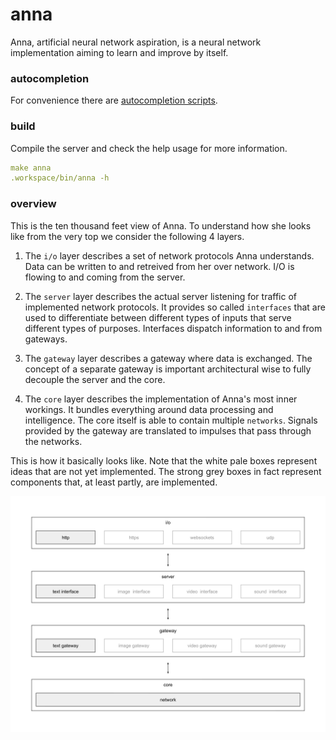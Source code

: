 # anna
Anna, artificial neural network aspiration, is a neural network implementation
aiming to learn and improve by itself.

### autocompletion
For convenience there are [autocompletion scripts](autocompletion.md).

### build
Compile the server and check the help usage for more information.

```yaml
make anna
.workspace/bin/anna -h
```

### overview
This is the ten thousand feet view of Anna. To understand how she looks like
from the very top we consider the following 4 layers.

1. The `i/o` layer describes a set of network protocols Anna understands. Data
   can be written to and retreived from her over network. I/O is flowing to and
   coming from the server.

2. The `server` layer describes the actual server listening for traffic of
   implemented network protocols. It provides so called `interfaces` that are
   used to differentiate between different types of inputs that serve different
   types of purposes. Interfaces dispatch information to and from gateways.

3. The `gateway` layer describes a gateway where data is exchanged. The concept
   of a separate gateway is important architectural wise to fully decouple the
   server and the core.

4. The `core` layer describes the implementation of Anna's most inner workings.
   It bundles everything around data processing and intelligence. The core
   itself is able to contain multiple `networks`. Signals provided by the
   gateway are translated to impulses that pass through the networks.

This is how it basically looks like. Note that the white pale boxes represent
ideas that are not yet implemented. The strong grey boxes in fact represent
components that, at least partly, are implemented.

![anna](image/anna.png)
